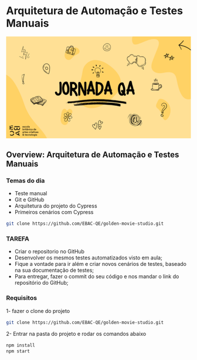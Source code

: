 # Arquitetura de Automação e Testes Manuais

![Jornada-QA](../imagens/jornada-QA.png)

## Overview: Arquitetura de Automação e Testes Manuais

### Temas do dia

- Teste manual
- Git e GitHub
- Arquitetura do projeto do Cypress
- Primeiros cenários com Cypress

```bash
git clone https://github.com/EBAC-QE/golden-movie-studio.git
```

### TAREFA

- Criar o repositorio no GitHub
- Desenvolver os mesmos testes automatizados visto em aula;
- Fique a vontade para ir além e criar novos cenários de testes, baseado na sua documentação de testes;
- Para entregar, fazer o commit do seu código e nos mandar o link do repositório do GitHub;

### Requisitos

1- fazer o clone do projeto

```bash
git clone https://github.com/EBAC-QE/golden-movie-studio.git
```

2- Entrar na pasta do projeto e rodar os comandos abaixo

```bash
npm install
npm start
```
